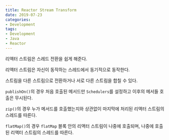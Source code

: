 ```yaml
---
title: Reactor Stream Transform
date: 2019-07-23
categories:
- Development
tags:
- Development
- Java
- Reactor
---
```


리액터 스트림은 스레드 전환을 쉽게 해준다.

리액터 스트림은 자신이 동작하는 스레드에서 동기적으로 동작한다.

스트림을 다른 스트림으로 전환하거나 서로 다른 스트림을 합칠 수 있다.

`publishOn()`의 경우 처음 호출된 메서드만 `Schedulers`를 설정하고 이후의 메서들 호출은 무시된다.

`zip()`의 경우 누가 메서드를 호출했는지와 상관없이 마지막에 처리된 리액터 스트림의 스레드를 따른다.

`flatMap()`의 경우 `flatMap` 블록 안의 리액터 스트림이 나중에 호출되며, 나중에 호출된 리액터 스트림의 스레드를 따른다.